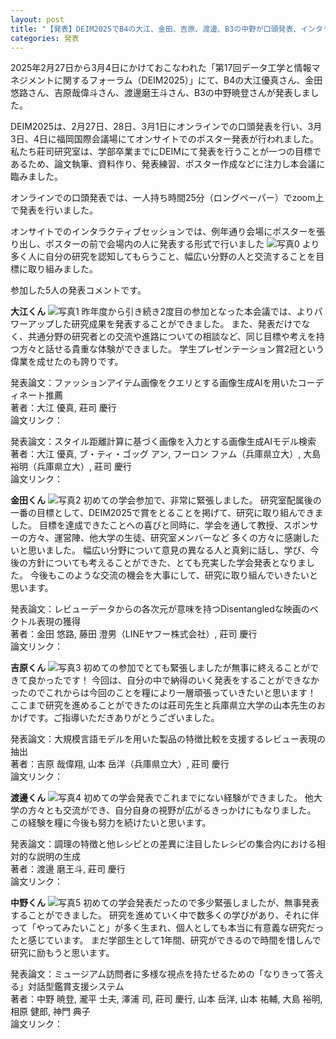 ```yaml
---
layout: post
title: "【発表】DEIM2025でB4の大江、金田、吉原、渡邊、B3の中野が口頭発表、インタラクティブセッションにて発表しました"
categories: 発表
---
```

2025年2月27日から3月4日にかけておこなわれた「第17回データ工学と情報マネジメントに関するフォーラム（DEIM2025）」にて、B4の大江優真さん、金田悠路さん、吉原哉偉斗さん、渡邊磨王斗さん、B3の中野暁登さんが発表しました。

DEIM2025は、2月27日、28日、3月1日にオンラインでの口頭発表を行い、3月3日、4日に福岡国際会議場にてオンサイトでのポスター発表が行われました。
私たち莊司研究室は、学部卒業までにDEIMにて発表を行うことが一つの目標であるため、論文執筆、資料作り、発表練習、ポスター作成などに注力し本会議に臨みました。

オンラインでの口頭発表では、一人持ち時間25分（ロングペーパー）でzoom上で発表を行いました。

オンサイトでのインタラクティブセッションでは、例年通り会場にポスターを張り出し、ポスターの前で会場内の人に発表する形式で行いました
![写真0](/assets/img/posts/20250304/maoto_poster.jpeg "渡邊君のポスター")
より多く人に自分の研究を認知してもらうこと、幅広い分野の人と交流することを目標に取り組みました。

参加した5人の発表コメントです。

**大江くん**
![写真1](/assets/img/posts/20250304/DEIM2025_yuma.jpeg "リメイクした服で発表する大江君")
昨年度から引き続き2度目の参加となった本会議では、よりパワーアップした研究成果を発表することができました。
また、発表だけでなく、共通分野の研究者との交流や進路についての相談など、同じ目標や考えを持つ方々と話せる貴重な体験ができました。
学生プレゼンテーション賞2冠という偉業を成せたのも誇りです。

発表論文：ファッションアイテム画像をクエリとする画像生成AIを用いたコーディネート推薦  
著者：大江 優真, 莊司 慶行  
論文リンク：

発表論文：スタイル距離計算に基づく画像を入力とする画像生成AIモデル検索  
著者：大江 優真, ブ・ティ・ゴッグ アン, フーロン ファム（兵庫県立大）, 大島 裕明（兵庫県立大）, 莊司 慶行  
論文リンク：

**金田くん**
![写真2](/assets/img/posts/20250304/DEIM2025_yuro.jpeg "企業の方の質問に答える金田君")
初めての学会参加で、非常に緊張しました。
研究室配属後の一番の目標として、DEIM2025で賞をとることを掲げて、研究に取り組んできました。
目標を達成できたことへの喜びと同時に、学会を通して教授、スポンサーの方々、運営陣、他大学の生徒、研究室メンバーなど
多くの方々に感謝したいと思いました。
幅広い分野について意見の異なる人と真剣に話し、学び、今後の方針についても考えることができた、とても充実した学会発表となりました。
今後もこのような交流の機会を大事にして、研究に取り組んでいきたいと思います。

発表論文：レビューデータからの各次元が意味を持つDisentangledな映画のベクトル表現の獲得  
著者：金田 悠路, 藤田 澄男（LINEヤフー株式会社）, 莊司 慶行  
論文リンク：

**吉原くん**
![写真3](/assets/img/posts/20250304/DEIM2025_naito.jpeg "興味を持ってくれた方に熱心に説明する吉原君")
初めての参加でとても緊張しましたが無事に終えることができて良かったです！
今回は、自分の中で納得のいく発表をすることができなかったのでこれからは今回のことを糧により一層頑張っていきたいと思います！
ここまで研究を進めることができたのは莊司先生と兵庫県立大学の山本先生のおかげです。ご指導いただきありがとうございました。

発表論文：大規模言語モデルを用いた製品の特徴比較を支援するレビュー表現の抽出  
著者：吉原 哉偉翔, 山本 岳洋（兵庫県立大）, 莊司 慶行  
論文リンク：

**渡邊くん**
![写真4](/assets/img/posts/20250304/DEIM2025_maoto.jpeg "多くの人を集めて堂々と発表する渡邊君")
初めての学会発表でこれまでにない経験ができました。
他大学の方々とも交流ができ、自分自身の視野が広がるきっかけにもなりました。
この経験を糧に今後も努力を続けたいと思います。

発表論文：調理の特徴と他レシピとの差異に注目したレシピの集合内における相対的な説明の生成  
著者：渡邊 磨王斗, 莊司 慶行  
論文リンク：

**中野くん**
![写真5](/assets/img/posts/20250304/DEIM2025_nakano.jpeg "デモを使って多くの人に体験してもらう中野君")
初めての学会発表だったので多少緊張しましたが、無事発表することができました。
研究を進めていく中で数多くの学びがあり、それに伴って「やってみたいこと」が多く生まれ、個人としても本当に有意義な研究だったと感じています。
まだ学部生として1年間、研究ができるので時間を惜しんで研究に励もうと思います。

発表論文：ミュージアム訪問者に多様な視点を持たせるための「なりきって答える」対話型鑑賞支援システム  
著者：中野 暁登, 瀧平 士夫, 澤浦 司, 莊司 慶行, 山本 岳洋, 山本 祐輔, 大島 裕明, 相原 健郎, 神門 典子  
論文リンク：

